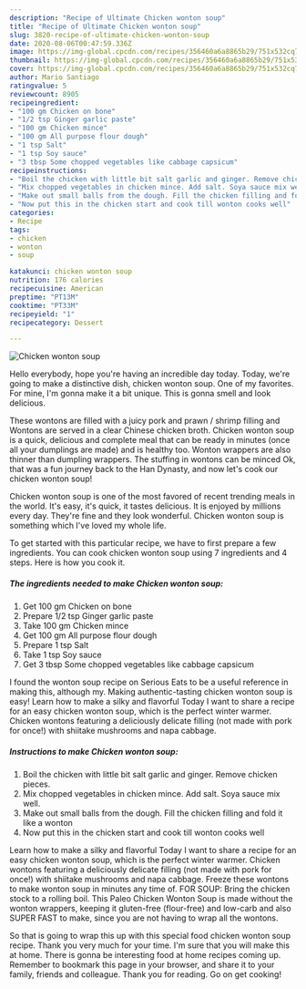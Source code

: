 ```yaml
---
description: "Recipe of Ultimate Chicken wonton soup"
title: "Recipe of Ultimate Chicken wonton soup"
slug: 3820-recipe-of-ultimate-chicken-wonton-soup
date: 2020-08-06T00:47:59.336Z
image: https://img-global.cpcdn.com/recipes/356460a6a8865b29/751x532cq70/chicken-wonton-soup-recipe-main-photo.jpg
thumbnail: https://img-global.cpcdn.com/recipes/356460a6a8865b29/751x532cq70/chicken-wonton-soup-recipe-main-photo.jpg
cover: https://img-global.cpcdn.com/recipes/356460a6a8865b29/751x532cq70/chicken-wonton-soup-recipe-main-photo.jpg
author: Mario Santiago
ratingvalue: 5
reviewcount: 8905
recipeingredient:
- "100 gm Chicken on bone"
- "1/2 tsp Ginger garlic paste"
- "100 gm Chicken mince"
- "100 gm All purpose flour dough"
- "1 tsp Salt"
- "1 tsp Soy sauce"
- "3 tbsp Some chopped vegetables like cabbage capsicum"
recipeinstructions:
- "Boil the chicken with little bit salt garlic and ginger. Remove chicken pieces."
- "Mix chopped vegetables in chicken mince. Add salt. Soya sauce mix well."
- "Make out small balls from the dough. Fill the chicken filling and fold it like a wonton"
- "Now put this in the chicken start and cook till wonton cooks well"
categories:
- Recipe
tags:
- chicken
- wonton
- soup

katakunci: chicken wonton soup 
nutrition: 176 calories
recipecuisine: American
preptime: "PT13M"
cooktime: "PT33M"
recipeyield: "1"
recipecategory: Dessert

---
```



![Chicken wonton soup](https://img-global.cpcdn.com/recipes/356460a6a8865b29/751x532cq70/chicken-wonton-soup-recipe-main-photo.jpg)

Hello everybody, hope you're having an incredible day today. Today, we're going to make a distinctive dish, chicken wonton soup. One of my favorites. For mine, I'm gonna make it a bit unique. This is gonna smell and look delicious.

These wontons are filled with a juicy pork and prawn / shrimp filling and Wontons are served in a clear Chinese chicken broth. Chicken wonton soup is a quick, delicious and complete meal that can be ready in minutes (once all your dumplings are made) and is healthy too. Wonton wrappers are also thinner than dumpling wrappers. The stuffing in wontons can be minced Ok, that was a fun journey back to the Han Dynasty, and now let&#39;s cook our chicken wonton soup!

Chicken wonton soup is one of the most favored of recent trending meals in the world. It's easy, it's quick, it tastes delicious. It is enjoyed by millions every day. They're fine and they look wonderful. Chicken wonton soup is something which I've loved my whole life.


To get started with this particular recipe, we have to first prepare a few ingredients. You can cook chicken wonton soup using 7 ingredients and 4 steps. Here is how you cook it.

<!--inarticleads1-->

##### The ingredients needed to make Chicken wonton soup:

1. Get 100 gm Chicken on bone
1. Prepare 1/2 tsp Ginger garlic paste
1. Take 100 gm Chicken mince
1. Get 100 gm All purpose flour dough
1. Prepare 1 tsp Salt
1. Take 1 tsp Soy sauce
1. Get 3 tbsp Some chopped vegetables like cabbage capsicum


I found the wonton soup recipe on Serious Eats to be a useful reference in making this, although my. Making authentic-tasting chicken wonton soup is easy! Learn how to make a silky and flavorful Today I want to share a recipe for an easy chicken wonton soup, which is the perfect winter warmer. Chicken wontons featuring a deliciously delicate filling (not made with pork for once!) with shiitake mushrooms and napa cabbage. 

<!--inarticleads2-->

##### Instructions to make Chicken wonton soup:

1. Boil the chicken with little bit salt garlic and ginger. Remove chicken pieces.
1. Mix chopped vegetables in chicken mince. Add salt. Soya sauce mix well.
1. Make out small balls from the dough. Fill the chicken filling and fold it like a wonton
1. Now put this in the chicken start and cook till wonton cooks well


Learn how to make a silky and flavorful Today I want to share a recipe for an easy chicken wonton soup, which is the perfect winter warmer. Chicken wontons featuring a deliciously delicate filling (not made with pork for once!) with shiitake mushrooms and napa cabbage. Freeze these wontons to make wonton soup in minutes any time of. FOR SOUP: Bring the chicken stock to a rolling boil. This Paleo Chicken Wonton Soup is made without the wonton wrappers, keeping it gluten-free (flour-free) and low-carb and also SUPER FAST to make, since you are not having to wrap all the wontons. 

So that is going to wrap this up with this special food chicken wonton soup recipe. Thank you very much for your time. I'm sure that you will make this at home. There is gonna be interesting food at home recipes coming up. Remember to bookmark this page in your browser, and share it to your family, friends and colleague. Thank you for reading. Go on get cooking!
